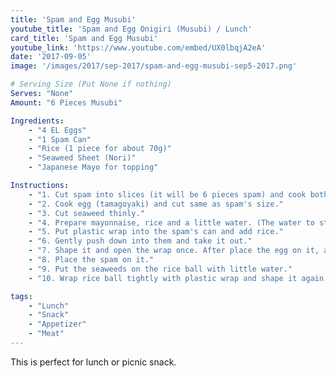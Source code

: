 ```yaml
---
title: 'Spam and Egg Musubi'
youtube_title: 'Spam and Egg Onigiri (Musubi) / Lunch'
card_title: 'Spam and Egg Musubi'
youtube_link: 'https://www.youtube.com/embed/UX0lbqjA2eA'
date: '2017-09-05'
image: '/images/2017/sep-2017/spam-and-egg-musubi-sep5-2017.png'

# Serving Size (Put None if nothing)
Serves: "None"
Amount: "6 Pieces Musubi"

Ingredients:
    - "4 EL Eggs"
    - "1 Spam Can"
    - "Rice (1 piece for about 70g)"
    - "Seaweed Sheet (Nori)"
    - "Japanese Mayo for topping"

Instructions:
    - "1. Cut spam into slices (it will be 6 pieces spam) and cook both side until it's browned without oil. ＊If you prefer light, you could cut the spam into 8 pieces."
    - "2. Cook egg (tamagoyaki) and cut same as spam's size."
    - "3. Cut seaweed thinly."
    - "4. Prepare mayonnaise, rice and a little water. (The water to stick the seaweed)"
    - "5. Put plastic wrap into the spam's can and add rice."
    - "6. Gently push down into them and take it out."
    - "7. Shape it and open the wrap once. After place the egg on it, add mayonnaise."
    - "8. Place the spam on it."
    - "9. Put the seaweeds on the rice ball with little water."
    - "10. Wrap rice ball tightly with plastic wrap and shape it again."

tags:
    - "Lunch"
    - "Snack"
    - "Appetizer"
    - "Meat"
---
```


This is perfect for lunch or picnic snack.